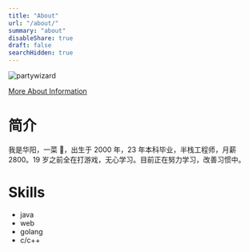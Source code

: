 ```yaml
---
title: "About"
url: "/about/"
summary: "about"
disableShare: true
draft: false
searchHidden: true
---
```


![partywizard](https://cdn.jsdelivr.net/gh/XmchxUp/cloudimg@master/20220310/partywizard.1ma352m1fqgw.gif)

[More About Information](https://bento.me/huayang)

# 简介

我是华阳，一菜 🐔，出生于 2000 年，23 年本科毕业，半栈工程师，月薪 2800。19 岁之前全在打游戏，无心学习。目前正在努力学习，改善习惯中。

# Skills

- java
- web
- golang
- c/c++
